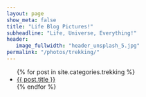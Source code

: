 ```yaml
---
layout: page
show_meta: false
title: "Life Blog Pictures!"
subheadline: "Life, Universe, Everything!"
header:
   image_fullwidth: "header_unsplash_5.jpg"
permalink: "/photos/trekking/"
---
```

<ul>
    {% for post in site.categories.trekking %}
    <li><a href="{{ site.url }}{{ post.url }}">{{ post.title }}</a></li>
    {% endfor %}
</ul>